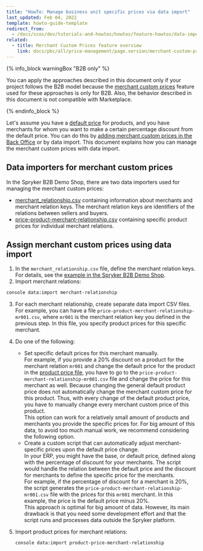 ```yaml
---
title: "HowTo: Manage business unit specific prices via data import"
last_updated: Feb 04, 2022
template: howto-guide-template
redirect_from:
  - /docs/scos/dev/tutorials-and-howtos/howtos/feature-howtos/data-imports/how-to-manage-business-unit-specific-prices-via-data-import.html
related:
  - title: Merchant Custom Prices feature overview
    link: docs/pbc/all/price-management/page.version/merchant-custom-prices-feature-overview.html
---
```


{% info_block warningBox "B2B only" %}

You can apply the approaches described in this document only if your project follows the B2B model because the [merchant custom prices](/docs/pbc/all/price-management/{{site.version}}/merchant-custom-prices-feature-overview.html) feature used for these approaches is only for B2B. Also, the behavior described in this document is not compatible with Marketplace.

{% endinfo_block %}

Let's assume you have a [default price](/docs/pbc/all/price-management/{{site.version}}/scheduled-prices-feature-overview.html#price-types) for products, and you have merchants for whom you want to make a certain percentage discount from the default price.
You can do this by [adding merchant custom prices in the Back Office](/docs/pbc/all/product-information-management/{{site.version}}/base-shop/manage-in-the-back-office/products/manage-abstract-products-and-product-bundles/create-abstract-products-and-product-bundles.html) or by data import. This document explains how you can manage the merchant custom prices with data import.

## Data importers for merchant custom prices

In the Spryker B2B Demo Shop, there are two data importers used for managing the merchant custom prices:

- [merchant_relationship.csv](https://github.com/spryker-shop/b2b-demo-shop/blob/master/data/import/common/common/merchant_relationship.csv) containing information about merchants and merchant relation keys. The merchant relation keys are identifiers of the relations between sellers and buyers.
- [price-product-merchant-relationship.csv](https://github.com/spryker-shop/b2b-demo-shop/blob/master/data/import/common/DE/price_product_merchant_relationship.csv) containing specific product prices for individual merchant relations.

## Assign merchant custom prices using data import

1. In the `merchant_relationship.csv` file, define the merchant relation keys. For details, see the [example in the Spryker B2B Demo Shop](https://github.com/spryker-shop/b2b-demo-shop/blob/master/data/import/common/common/merchant_relationship.csv).
2. Import merchant relations:

```bash
console data:import merchant-relationship
```

3. For each merchant relationship, create separate data import CSV files. For example, you can have a file `price-product-merchant-relationship-mr001.csv`, where `mr001` is the merchant relation key you defined in the previous step. In this file, you specify product prices for this specific merchant.
4. Do one of the following:
   - Set specific default prices for this merchant manually.
     <br>For example, if you provide a 20% discount on a product for the merchant relation `mr001` and change the default price for the product in the [product price file](/docs/pbc/all/price-management/{{site.version}}/import-and-export-data/file-details-product-price.csv.html), you have to go to the `price-product-merchant-relationship-mr001.csv` file and change the price for this merchant as well. Because changing the general default product price does not automatically change the merchant custom price for this product. Thus, with every change of the default product price, you have to manually change every merchant custom price of this product.
     <br>This option can work for a relatively small amount of products and merchants you provide the specific prices for. For big amount of this data, to avoid too much manual work, we recommend considering the following option.
   - Create a custom script that can automatically adjust merchant-specific prices upon the default price change.
    <br>In your ERP, you might have the base, or default price, defined along with the percentage of discount for your merchants. The script would handle the relation between the default price and the discount for merchants to define the specific price for the merchants.
    <br>For example, if the percentage of discount for a merchant is 20%, the script generates the `price-product-merchant-relationship-mr001.csv` file with the prices for this `mr001` merchant. In this example, the price is the default price minus 20%.
    <br>This approach is optimal for big amount of data. However, its main drawback is that you need some development effort and that the script runs and processes data outside the Spryker platform.

5. Import product prices for merchant relations:

   ```bash
   console data:import product-price-merchant-relationship
   ```

